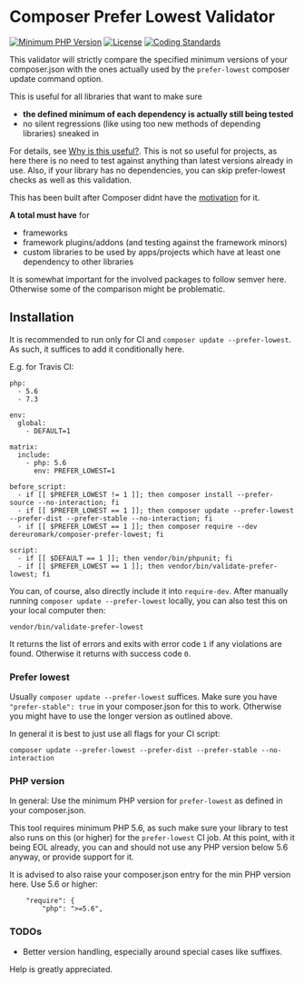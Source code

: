 # Composer Prefer Lowest Validator
[![Minimum PHP Version](http://img.shields.io/badge/php-%3E%3D%205.6-8892BF.svg)](https://php.net/)
[![License](https://poser.pugx.org/dereuromark/composer-prefer-lowest/license.svg)](https://packagist.org/packages/dereuromark/composer-prefer-lowest)
[![Coding Standards](https://img.shields.io/badge/cs-PSR--2--R-yellow.svg)](https://github.com/php-fig-rectified/fig-rectified-standards)

This validator will strictly compare the specified minimum versions of your composer.json with the ones actually used by the `prefer-lowest` composer update command option.

This is useful for all libraries that want to make sure 
- **the defined minimum of each dependency is actually still being tested** 
- no silent regressions (like using too new methods of depending libraries) sneaked in

For details, see [Why is this useful?](https://evertpot.com/testing-composer-prefer-lowest/).
This is not so useful for projects, as here there is no need to test against anything than latest versions already in use.
Also, if your library has no dependencies, you can skip prefer-lowest checks as well as this validation.

This has been built after Composer didnt have the [motivation](https://github.com/composer/composer/issues/7849) for it.

**A total must have** for
- frameworks
- framework plugins/addons (and testing against the framework minors)
- custom libraries to be used by apps/projects which have at least one dependency to other libraries

It is somewhat important for the involved packages to follow semver here. Otherwise some of the comparison might be problematic.

## Installation
It is recommended to run only for CI and `composer update --prefer-lowest`.
As such, it suffices to add it conditionally here.

E.g. for Travis CI:
```
php:
  - 5.6
  - 7.3

env:
  global:
    - DEFAULT=1

matrix:
  include:
    - php: 5.6
      env: PREFER_LOWEST=1

before_script:
  - if [[ $PREFER_LOWEST != 1 ]]; then composer install --prefer-source --no-interaction; fi
  - if [[ $PREFER_LOWEST == 1 ]]; then composer update --prefer-lowest --prefer-dist --prefer-stable --no-interaction; fi
  - if [[ $PREFER_LOWEST == 1 ]]; then composer require --dev dereuromark/composer-prefer-lowest; fi

script:
  - if [[ $DEFAULT == 1 ]]; then vendor/bin/phpunit; fi
  - if [[ $PREFER_LOWEST == 1 ]]; then vendor/bin/validate-prefer-lowest; fi
```

You can, of course, also directly include it into `require-dev`.
After manually running `composer update --prefer-lowest` locally, you can also test this on your local computer then:
```
vendor/bin/validate-prefer-lowest
```

It returns the list of errors and exits with error code `1` if any violations are found.
Otherwise it returns with success code `0`.

### Prefer lowest
Usually `composer update --prefer-lowest` suffices. 
Make sure you have `"prefer-stable": true` in your composer.json for this to work.
Otherwise you might have to use the longer version as outlined above.

In general it is best to just use all flags for your CI script:
```
composer update --prefer-lowest --prefer-dist --prefer-stable --no-interaction
```

### PHP version
In general: Use the minimum PHP version for `prefer-lowest` as defined in your composer.json.

This tool requires minimum PHP 5.6, as such make sure your library to test also runs on this (or higher) for the `prefer-lowest` CI job.
At this point, with it being EOL already, you can and should not use any PHP version below 5.6 anyway, or provide support for it.

It is advised to also raise your composer.json entry for the min PHP version here. Use 5.6 or higher:
```
    "require": {
        "php": ">=5.6",
``` 

### TODOs
- Better version handling, especially around special cases like suffixes.

Help is greatly appreciated.
